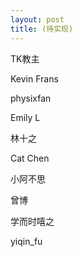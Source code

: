```yaml
---
layout: post
title: (待实现)
---
```


TK教主

Kevin Frans

physixfan

Emily L

林十之

Cat Chen

小阿不思

曾博 

学而时嘻之

yiqin_fu 


